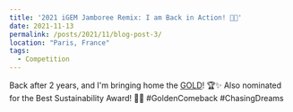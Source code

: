 ```yaml
---
title: '2021 iGEM Jamboree Remix: I am Back in Action! 💓💥'
date: 2021-11-13
permalink: /posts/2021/11/blog-post-3/
location: "Paris, France"
tags:
  - Competition
---
```


Back after 2 years, and I'm bringing home the [GOLD](https://ziweiwuzw.github.io/Personal-Homepage/files/2021iGEM.pdf)! 🏆✨ Also nominated for the Best Sustainability Award! 🌱🥇 #GoldenComeback #ChasingDreams
